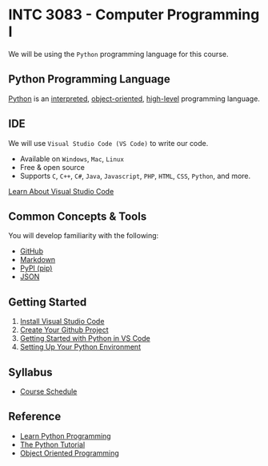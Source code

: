 # INTC 3083 - Computer Programming I

We will be using the `Python` programming language for this course.

## Python Programming Language

[Python](https://www.python.org/) is an [interpreted](https://www.geeksforgeeks.org/difference-between-compiled-and-interpreted-language/), [object-oriented](https://searchapparchitecture.techtarget.com/definition/object-oriented-programming-OOP), [high-level](https://www.webopedia.com/definitions/high-level-language/) programming language.

## IDE

We will use `Visual Studio Code (VS Code)` to write our code.

- Available on `Windows`, `Mac`, `Linux`
- Free & open source
- Supports `C`, `C++`, `C#`, `Java`, `Javascript`, `PHP`, `HTML`, `CSS`, `Python`, and more.

[Learn About Visual Studio Code](https://code.visualstudio.com/)

## Common Concepts & Tools
You will develop familiarity with the following:

- [GitHub](https://github.com/)
- [Markdown](https://guides.github.com/features/mastering-markdown/)
- [PyPI (pip)](https://pypi.org/project/pip/)
- [JSON](https://www.programiz.com/python-programming/json)

## Getting Started

1. [Install Visual Studio Code](https://code.visualstudio.com/)
2. [Create Your Github Project](doc/github.md)
3. [Getting Started with Python in VS Code](https://code.visualstudio.com/docs/python/python-tutorial)
4. [Setting Up Your Python Environment](doc/setup.md)

## Syllabus

- [Course Schedule](doc/schedule.md)

## Reference

- [Learn Python Programming](https://www.programiz.com/python-programming)
- [The Python Tutorial](https://docs.python.org/3/tutorial/)
- [Object Oriented Programming](https://www.educative.io/blog/object-oriented-programming)